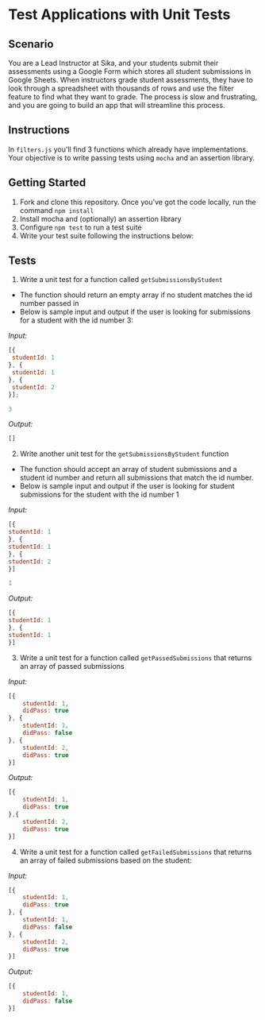 # Test Applications with Unit Tests

## Scenario

You are a Lead Instructor at Sika, and your students submit their assessments using a Google Form which stores all student submissions in Google Sheets. When instructors grade student assessments, they have to look through a spreadsheet with thousands of rows and use the filter feature to find what they want to grade. The process is slow and frustrating, and you are going to build an app that will streamline this process.

## Instructions

In `filters.js` you'll find 3 functions which already have implementations. Your objective is to write passing tests using `mocha` and an assertion library.

## Getting Started

1. Fork and clone this repository. Once you've got the code locally, run the command `npm install`
1. Install mocha and (optionally) an assertion library
1. Configure `npm test` to run a test suite
1. Write your test suite following the instructions below:

## Tests

1. Write a unit test for a function called `getSubmissionsByStudent`

  - The function should return an empty array if no student matches the id number passed in
  - Below is sample input and output if the user is looking for submissions for a student with the id number 3:

_Input:_

```javascript
[{
 studentId: 1
}, {
 studentId: 1
}, {
 studentId: 2
}];

3
```

_Output:_

```javascript
[]
```

2. Write another unit test for the `getSubmissionsByStudent` function

  - The function should accept an array of student submissions and a student id number and return all submissions that match the id number.
  - Below is sample input and output if the user is looking for student submissions for the student with the id number 1

_Input:_

```javascript
[{
studentId: 1
}, {
studentId: 1
}, {
studentId: 2
}]

1
```

_Output:_

```javascript
[{
studentId: 1
}, {
studentId: 1
}]
```

3. Write a unit test for a function called `getPassedSubmissions` that returns an array of passed submissions

_Input:_

```javascript
[{
    studentId: 1,
    didPass: true
}, {
    studentId: 1,
    didPass: false
}, {
    studentId: 2,
    didPass: true
}]
```

_Output:_

```javascript
[{
    studentId: 1,
    didPass: true
},{
    studentId: 2,
    didPass: true
}]
```

4. Write a unit test for a function called `getFailedSubmissions` that returns an array of failed submissions based on the student:

_Input:_

```javascript
[{
    studentId: 1,
    didPass: true
}, {
    studentId: 1,
    didPass: false
}, {
    studentId: 2,
    didPass: true
}]
```

_Output:_

```javascript
[{
    studentId: 1,
    didPass: false
}]
```
